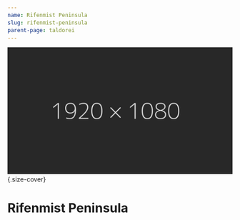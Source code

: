 ```yaml
---
name: Rifenmist Peninsula
slug: rifenmist-peninsula
parent-page: taldorei
---
```

![Caption](assets/img/placeholder_1920x1080.jpg){.size-cover}

# Rifenmist Peninsula